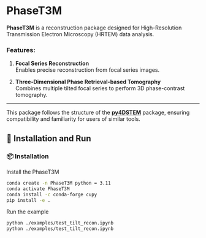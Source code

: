 # PhaseT3M

**PhaseT3M** is a reconstruction package designed for High-Resolution Transmission Electron Microscopy (HRTEM) data analysis.

### Features:
1. **Focal Series Reconstruction**  
   Enables precise reconstruction from focal series images.

2. **Three-Dimensional Phase Retrieval-based Tomography**  
   Combines multiple tilted focal series to perform 3D phase-contrast tomography.

---
This package follows the structure of the **[py4DSTEM](https://github.com/py4dstem/py4DSTEM)** package, ensuring compatibility and familiarity for users of similar tools.

## 🚀 Installation and Run

### 📦 Installation

Install the PhaseT3M

```bash
conda create -n PhaseT3M python = 3.11
conda activate PhaseT3M
conda install -c conda-forge cupy
pip install -e .
```

Run the example

```bash
python ./examples/test_tilt_recon.ipynb
python ./examples/test_tilt_recon.ipynb
```
